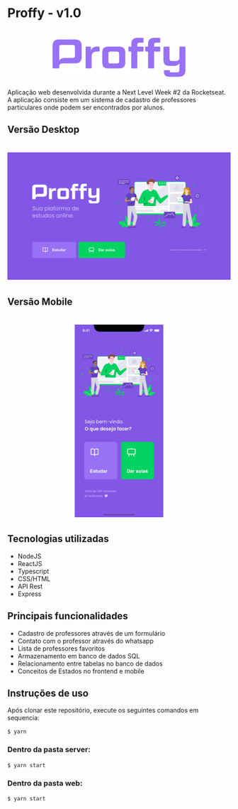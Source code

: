 # Proffy - v1.0

<h1 align="center">
  <img alt="Proffy" title="logo" src="./img/logo.svg" width="300px"/>
</h1>

Aplicação web desenvolvida durante a Next Level Week #2 da Rocketseat. A aplicação consiste em um sistema de cadastro de professores particulares onde podem ser encontrados por alunos.

## Versão Desktop

<h1 align="center">
  <img alt="Proffy" title="Proffy" src="./img/home.png" />
</h1>

## Versão Mobile

<h1 align="center">
  <img alt="Proffy" title="Proffy" src="./img/home-mobile.png" width="200px" />
</h1>

## Tecnologias utilizadas

- NodeJS
- ReactJS
- Typescript
- CSS/HTML
- API Rest
- Express

## Principais funcionalidades

- Cadastro de professores através de um formulário
- Contato com o professor através do whatsapp
- Lista de professores favoritos
- Armazenamento em banco de dados SQL
- Relacionamento entre tabelas no banco de dados
- Conceitos de Estados no frontend e mobile

## Instruções de uso

Após clonar este repositório, execute os seguintes comandos em sequencia:

```
$ yarn
```
<h3><strong>Dentro da pasta server:</strong></h3>

```
$ yarn start
```
<h3><strong>Dentro da pasta web:</strong></h3>

```
$ yarn start
```